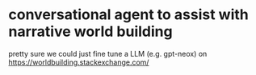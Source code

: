 # conversational agent to assist with narrative world building

pretty sure we could just fine tune a LLM (e.g. gpt-neox) on https://worldbuilding.stackexchange.com/

